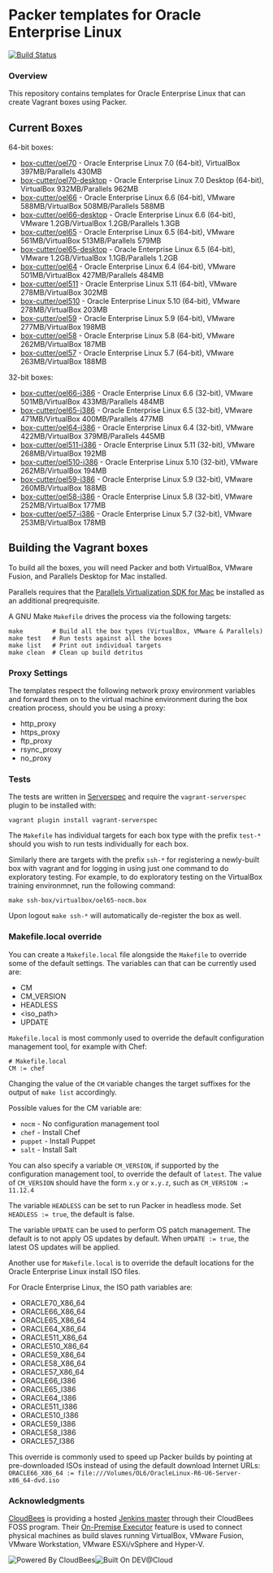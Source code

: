# Packer templates for Oracle Enterprise Linux
[![Build Status](https://box-cutter.ci.cloudbees.com/buildStatus/icon?job=oel-vm)](https://box-cutter.ci.cloudbees.com/job/oel-vm/)

### Overview

This repository contains templates for Oracle Enterprise Linux that can create
Vagrant boxes using Packer.

## Current Boxes

64-bit boxes:

* [box-cutter/oel70](https://vagrantcloud.com/box-cutter/oel70) - Oracle Enterprise Linux 7.0 (64-bit), VirtualBox 397MB/Parallels 430MB
* [box-cutter/oel70-desktop](https://vagrantcloud.com/box-cutter/oel70-desktop) - Oracle Enterprise Linux 7.0 Desktop (64-bit), VirtualBox 932MB/Parallels 962MB
* [box-cutter/oel66](https://vagrantcloud.com/box-cutter/oel66) - Oracle Enterprise Linux 6.6 (64-bit), VMware 588MB/VirtualBox 508MB/Parallels 588MB
* [box-cutter/oel66-desktop](https://vagrantcloud.com/box-cutter/oel66-desktop) - Oracle Enterprise Linux 6.6 (64-bit), VMware 1.2GB/VirtualBox 1.2GB/Parallels 1.3GB
* [box-cutter/oel65](https://vagrantcloud.com/box-cutter/oel65) - Oracle Enterprise Linux 6.5 (64-bit), VMware 561MB/VirtualBox 513MB/Parallels 579MB
* [box-cutter/oel65-desktop](https://vagrantcloud.com/box-cutter/oel65-desktop) - Oracle Enterprise Linux 6.5 (64-bit), VMware 1.2GB/VirtualBox 1.1GB/Parallels 1.2GB
* [box-cutter/oel64](https://vagrantcloud.com/box-cutter/oel64) - Oracle Enterprise Linux 6.4 (64-bit), VMware 501MB/VirtualBox 427MB/Parallels 484MB
* [box-cutter/oel511](https://vagrantcloud.com/box-cutter/oel511) - Oracle Enterprise Linux 5.11 (64-bit), VMware 278MB/VirtualBox 302MB
* [box-cutter/oel510](https://vagrantcloud.com/box-cutter/oel510) - Oracle Enterprise Linux 5.10 (64-bit), VMware 278MB/VirtualBox 203MB
* [box-cutter/oel59](https://vagrantcloud.com/box-cutter/oel59) - Oracle Enterprise Linux 5.9 (64-bit), VMware 277MB/VirtualBox 198MB
* [box-cutter/oel58](https://vagrantcloud.com/box-cutter/oel58) - Oracle Enterprise Linux 5.8 (64-bit), VMware 262MB/VirtualBox 187MB
* [box-cutter/oel57](https://vagrantcloud.com/box-cutter/oel57) - Oracle Enterprise Linux 5.7 (64-bit), VMware 263MB/VirtualBox 188MB

32-bit boxes:

* [box-cutter/oel66-i386](https://vagrantcloud.com/box-cutter/oel66-i386) - Oracle Enterprise Linux 6.6 (32-bit), VMware 501MB/VirtualBox 433MB/Parallels 484MB
* [box-cutter/oel65-i386](https://vagrantcloud.com/box-cutter/oel65-i386) - Oracle Enterprise Linux 6.5 (32-bit), VMware 471MB/VirtualBox 400MB/Parallels 477MB
* [box-cutter/oel64-i386](https://vagrantcloud.com/box-cutter/oel64-i386) - Oracle Enterprise Linux 6.4 (32-bit), VMware 422MB/VirtualBox 379MB/Parallels 445MB
* [box-cutter/oel511-i386](https://vagrantcloud.com/box-cutter/oel511-i386) - Oracle Enterprise Linux 5.11 (32-bit), VMware 268MB/VirtualBox 192MB
* [box-cutter/oel510-i386](https://vagrantcloud.com/box-cutter/oel510-i386) - Oracle Enterprise Linux 5.10 (32-bit), VMware 262MB/VirtualBox 194MB
* [box-cutter/oel59-i386](https://vagrantcloud.com/box-cutter/oel59-i386) - Oracle Enterprise Linux 5.9 (32-bit), VMware 260MB/VirtualBox 188MB
* [box-cutter/oel58-i386](https://vagrantcloud.com/box-cutter/oel58-i386) - Oracle Enterprise Linux 5.8 (32-bit), VMware 252MB/VirtualBox 177MB
* [box-cutter/oel57-i386](https://vagrantcloud.com/box-cutter/oel57-i386) - Oracle Enterprise Linux 5.7 (32-bit), VMware 253MB/VirtualBox 178MB

## Building the Vagrant boxes

To build all the boxes, you will need Packer and both VirtualBox, VMware
Fusion, and Parallels Desktop for Mac installed.

Parallels requires that the
[Parallels Virtualization SDK for Mac](http://ww.parallels.com/downloads/desktop)
be installed as an additional preqrequisite.

A GNU Make `Makefile` drives the process via the following targets:

    make        # Build all the box types (VirtualBox, VMware & Parallels)
    make test   # Run tests against all the boxes
    make list   # Print out individual targets
    make clean  # Clean up build detritus

### Proxy Settings

The templates respect the following network proxy environment variables
and forward them on to the virtual machine environment during the box creation
process, should you be using a proxy:

* http_proxy
* https_proxy
* ftp_proxy
* rsync_proxy
* no_proxy

### Tests

The tests are written in [Serverspec](http://serverspec.org) and require the
`vagrant-serverspec` plugin to be installed with:

    vagrant plugin install vagrant-serverspec

The `Makefile` has individual targets for each box type with the prefix
`test-*` should you wish to run tests individually for each box.

Similarly there are targets with the prefix `ssh-*` for registering a
newly-built box with vagrant and for logging in using just one command to
do exploratory testing.  For example, to do exploratory testing
on the VirtualBox training environmnet, run the following command:

    make ssh-box/virtualbox/oel65-nocm.box

Upon logout `make ssh-*` will automatically de-register the box as well.

### Makefile.local override

You can create a `Makefile.local` file alongside the `Makefile` to override
some of the default settings.  The variables can that can be currently
used are:

* CM
* CM_VERSION
* HEADLESS
* \<iso_path\>
* UPDATE

`Makefile.local` is most commonly used to override the default configuration
management tool, for example with Chef:

    # Makefile.local
    CM := chef

Changing the value of the `CM` variable changes the target suffixes for
the output of `make list` accordingly.

Possible values for the CM variable are:

* `nocm` - No configuration management tool
* `chef` - Install Chef
* `puppet` - Install Puppet
* `salt`  - Install Salt

You can also specify a variable `CM_VERSION`, if supported by the
configuration management tool, to override the default of `latest`.
The value of `CM_VERSION` should have the form `x.y` or `x.y.z`,
such as `CM_VERSION := 11.12.4`

The variable `HEADLESS` can be set to run Packer in headless mode.
Set `HEADLESS := true`, the default is false.

The variable `UPDATE` can be used to perform OS patch management.  The
default is to not apply OS updates by default.  When `UPDATE := true`,
the latest OS updates will be applied.

Another use for `Makefile.local` is to override the default locations
for the Oracle Enterprise Linux install ISO files.

For Oracle Enterprise Linux, the ISO path variables are:

* ORACLE70_X86_64
* ORACLE66_X86_64
* ORACLE65_X86_64
* ORACLE64_X86_64
* ORACLE511_X86_64
* ORACLE510_X86_64
* ORACLE59_X86_64
* ORACLE58_X86_64
* ORACLE57_X86_64
* ORACLE66_I386
* ORACLE65_I386
* ORACLE64_I386
* ORACLE511_I386
* ORACLE510_I386
* ORACLE59_I386
* ORACLE58_I386
* ORACLE57_I386

This override is commonly used to speed up Packer builds by
pointing at pre-downloaded ISOs instead of using the default
download Internet URLs:
`ORACLE66_X86_64 := file:///Volumes/OL6/OracleLinux-R6-U6-Server-x86_64-dvd.iso`

### Acknowledgments

[CloudBees](http://www.cloudbees.com) is providing a hosted [Jenkins master](http://box-cutter.ci.cloudbees.com/) through their CloudBees FOSS program. Their [On-Premise Executor](https://developer.cloudbees.com/bin/view/DEV/On-Premise+Executors) feature is used to connect physical machines as build slaves running VirtualBox, VMware Fusion, VMware Workstation, VMware ESXi/vSphere and Hyper-V.

![Powered By CloudBees](http://www.cloudbees.com/sites/default/files/Button-Powered-by-CB.png "Powered By CloudBees")![Built On DEV@Cloud](http://www.cloudbees.com/sites/default/files/Button-Built-on-CB-1.png "Built On DEV@Cloud")
